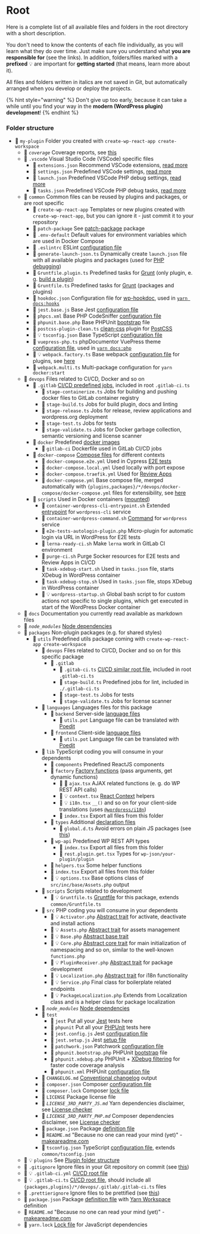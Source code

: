# Root

Here is a complete list of all available files and folders in the root directory with a short description.

You don't need to know the contents of each file individually, as you will learn what they do over time. Just make sure you understand what **you are responsible for** (see the links). In addition, folders/files marked with a **prefixed** 💡 are important for **getting started** (that means, learn more about it).

All files and folders written in italics are not saved in Git, but automatically arranged when you develop or deploy the projects.

{% hint style="warning" %}
Don't give up too early, because it can take a while until you find your way in the **modern (WordPress plugin) development**!
{% endhint %}

### Folder structure

-   📁 `my-plugin` Folder you created with `create-wp-react-app create-workspace`
    -   📁 _`coverage`_ Coverage reports, see [this](../../advanced/tests.md#coverage)
    -   📁 `.vscode` Visual Studio Code (VSCode) specific files
        -   📄 `extensions.json` Recommend VSCode extensions, [read more](https://code.visualstudio.com/docs/editor/extension-gallery#_workspace-recommended-extensions)
        -   📄 `settings.json` Predefined VSCode settings, [read more](https://code.visualstudio.com/docs/getstarted/settings)
        -   📄 `launch.json` Predefined VSCode PHP debug settings, [read more](../../php-development/debugging.md)
        -   📄 `tasks.json` Predefined VSCode PHP debug tasks, [read more](../../php-development/debugging.md)
    -   📁 `common` Common files can be reused by plugins and packages, or are root specific
        -   📁 `create-wp-react-app` Templates or new plugins created with `create-wp-react-app`, but you can ignore it - just commit it to your repository
        -   📁 `patch-package` See [patch-package](https://www.npmjs.com/package/patch-package) package
        -   📄 `.env-default` Default values for environment variables which are used in Docker Compose
        -   📄 `.eslintrc` ESLint [configuration file](https://eslint.org/docs/user-guide/configuring)
        -   📄 `generate-launch-json.ts` Dynamically create `launch.json` file with all available plugins and packages (used for [PHP debugging](../../php-development/debugging.md))
        -   📄 `Gruntfile.plugin.ts` Predefined tasks for [Grunt](https://gruntjs.com/sample-gruntfile) (only plugin, e. g. [build a plugin](../../advanced/build-production-plugin.md))
        -   📄 `Gruntfile.ts` Predefined tasks for [Grunt](https://gruntjs.com/sample-gruntfile) (packages and plugins)
        -   📄 `hookdoc.json` Configuration file for [wp-hookdoc](https://github.com/matzeeable/wp-hookdoc), used in [`yarn docs:hooks`](../available-commands/plugin.md#documentation)
        -   📄 `jest.base.js` Base Jest [configuration file](https://jestjs.io/docs/en/configuration)
        -   📄 `phpcs.xml` Base PHP CodeSniffer [configuration file](https://github.com/squizlabs/PHP_CodeSniffer/wiki/Configuration-Options)
        -   📄 `phpunit.base.php` Base PHPUnit [bootstrap](https://phpunit.readthedocs.io/en/8.4/configuration.html) file
        -   📄 `postcss-plugin-clean.ts` [clean-css](https://github.com/jakubpawlowicz/clean-css) plugin for [PostCSS](https://postcss.org/)
        -   📄 💡 `tsconfig.json` Base TypeScript [configuration file](https://www.typescriptlang.org/docs/handbook/tsconfig-json.html)
        -   📄 `vuepress-php.ts` phpDocumentor VuePress theme [configuration file](https://vuepress.vuejs.org/guide/basic-config.html), used in [`yarn docs:php`](../available-commands/plugin.md#documentation)
        -   📄 💡 `webpack.factory.ts` Base webpack [configuration file](https://webpack.js.org/configuration/) for plugins, see [here](../../advanced/extend-compose-webpack.md#webpack)
        -   📄 `webpack.multi.ts` Multi-package configuration for `yarn docker:start`
    -   📁 `devops` Files related to CI/CD, Docker and so on
        -   📁 `.gitlab` [CI/CD predefined jobs](../../gitlab-integration/predefined-pipeline.md), included in root `.gitlab-ci.ts`
            -   📄 `stage-containerize.ts` Jobs for building and pushing docker files to GitLab container registry
            -   📄 `stage-build.ts` Jobs for build plugin, docs and linting
            -   📄 `stage-release.ts` Jobs for release, review applications and wordpress.org deployment
            -   📄 `stage-test.ts` Jobs for tests
            -   📄 `stage-validate.ts` Jobs for Docker garbage collection, semantic versioning and license scanner
        -   📁 `docker` Predefined [docker images](https://docs.docker.com/engine/reference/builder/)
            -   📁 `gitlab-ci` Dockerfile used in GitLab CI/CD jobs
        -   📁 `docker-compose` [Compose files](https://docs.docker.com/compose/compose-file/) for different contexts
            -   📄 `docker-compose.e2e.yml` Used in Cypress [E2E tests](../../advanced/tests.md#e2e)
            -   📄 `docker-compose.local.yml` Used locally with port expose
            -   📄 `docker-compose.traefik.yml` Used for [Review Apps](../../gitlab-integration/review-applications.md)
            -   📄 `docker-compose.yml` Base compose file, merged automatically with `{plugins,packages}/*/devops/docker-compose/docker-compose.yml` files for extensibility, see [here](../../advanced/extend-compose-webpack.md#docker-compose)
        -   📁 `scripts` Used in Docker containers ([mounted](https://docs.docker.com/compose/compose-file/#volumes))
            -   📄 `container-wordpress-cli-entrypoint.sh` Extended [entrypoint](https://docs.docker.com/compose/compose-file/#entrypoint) for `wordpress-cli` service
            -   📄 `container-wordpress-command.sh` [Command](https://docs.docker.com/compose/compose-file/#command) for `wordpress` service
            -   📄 `e2e-tests-autologin-plugin.php` Micro-plugin for automatic login via URL in WordPress for E2E tests
            -   📄 `lerna-ready-ci.sh` Make `lerna` work in GitLab CI environment
            -   📄 `purge-ci.sh` Purge Socker resources for E2E tests and Review Apps in CI/CD
            -   📄 `task-xdebug-start.sh` Used in `tasks.json` file, starts XDebug in WordPress container
            -   📄 `task-xdebug-stop.sh` Used in `tasks.json` file, stops XDebug in WordPress container
            -   📄 💡 `wordpress-startup.sh` Global bash script to for custom actions not specific to single plugins, which get executed in start of the WordPress Docker container
    -   📁 `docs` Documentation you currently read available as markdown files
    -   📁 _`node_modules`_ [Node dependencies](https://docs.npmjs.com/files/folders.html#node-modules)
    -   📁 `packages` Non-plugin packages (e.g. for shared styles)
        -   📁 `utils` Predefined utils package coming with `create-wp-react-app create-workspace`
            -   📁 `devops` Files related to CI/CD, Docker and so on for this specific package
                -   📁 `.gitlab`
                    -   📄 `.gitab-ci.ts` [CI/CD similar root file](../../gitlab-integration/predefined-pipeline.md), included in root `.gitlab-ci.ts`
                    -   📄 `stage-build.ts` Predefined jobs for lint, included in `./.gitlab-ci.ts`
                    -   📄 `stage-test.ts` Jobs for tests
                    -   📄 `stage-validate.ts` Jobs for license scanner
            -   📁 `languages` Languages files for this package
                -   📁 `backend` Server-side [language files](../../php-development/localization.md)
                    -   📄 `utils.pot` Language file can be translated with [Poedit](https://poedit.net/)
                -   📁 `frontend` Client-side [language files](../../php-development/localization.md)
                    -   📄 `utils.pot` Language file can be translated with [Poedit](https://poedit.net/)
            -   📁 `lib` TypeScript coding you will consume in your dependents
                -   📁 `components` Predefined ReactJS components
                -   📁 `factory` [Factory functions](../../typescript-development/utils-package.md#factories) (pass arguments, get dynamic functions)
                    -   📄 📁 `ajax.tsx` AJAX related functions (e. g. do WP REST API calls)
                    -   📄 💡 `context.tsx` [React Context](https://reactjs.org/docs/context.html) helpers
                    -   📄 💡 `i18n.tsx` `__()` and so on for your client-side translations (uses [`@wordpress/i18n`](https://www.npmjs.com/package/@wordpress/i18n))
                    -   📄 `index.tsx` Export all files from this folder
                -   📁 `types` Additional [declaration files](https://www.typescriptlang.org/docs/handbook/declaration-files/introduction.html)
                    -   📄 `global.d.ts` Avoid errors on plain JS packages (see [this](https://git.io/JeMCt))
                -   📁 `wp-api` Predefined WP REST API types
                    -   📄 `index.tsx` Export all files from this folder
                    -   📄 `rest.plugin.get.tsx` Types for `wp-json/your-plugin/plugin`
                -   📄 `helpers.tsx` Some helper functions
                -   📄 `index.tsx` Export all files from this folder
                -   📄 💡 `options.tsx` Base options class of `src/inc/base/Assets.php` output
            -   📁 `scripts` Scripts related to development
                -   📄 💡 `Gruntfile.ts` [Gruntfile](https://gruntjs.com/sample-gruntfile) for this package, extends `common/Gruntfile.ts`
            -   📁 `src` PHP coding you will consume in your dependents
                -   📄 💡 `Activator.php` [Abstract trait](../../php-development/predefined-classes.md#activator) for activate, deactivate and install actions
                -   📄 💡 `Assets.php` [Abstract trait](../../php-development/predefined-classes.md#assets) for assets management
                -   📄 💡 `Base.php` [Abstract base trait](../../php-development/predefined-classes.md#notice)
                -   📄 💡 `Core.php` [Abstract core trait](../../php-development/predefined-classes.md#core) for main initialization of namespacing and so on, similar to the well-known `functions.php`
                -   📄 💡 `PluginReceiver.php` [Abstract trait](../../advanced/create-package.md#dynamically-get-plugin-data) for package development
                -   📄 💡 `Localization.php` [Abstract trait](../../php-development/predefined-classes.md#localization) for i18n functionality
                -   📄 💡 `Service.php` Final class for boilerplate related endpoints
                -   📄 💡 `PackageLocalization.php` Extends from Localization class and is a helper class for package localization
            -   📁 _`node_modules`_ [Node dependencies](https://docs.npmjs.com/files/folders.html#node-modules)
            -   📁 `test`
                -   📁 `jest` Put all your [Jest](../../advanced/tests.md#jest) tests here
                -   📁 `phpunit` Put all your [PHPUnit](../../advanced/tests.md#phpunit) tests here
                -   📄 `jest.config.js` Jest [configuration file](https://jestjs.io/docs/en/configuration)
                -   📄 `jest.setup.js` Jest [setup file](https://jestjs.io/docs/en/configuration#setupfiles-array)
                -   📄 `patchwork.json` Patchwork [configuration file](http://patchwork2.org/features/)
                -   📄 `phpunit.bootstrap.php` PHPUnit [bootstrap](https://phpunit.readthedocs.io/en/8.4/configuration.html) file
                -   📄 `phpunit.xdebug.php` PHPUnit + [XDebug filtering](<(https://xdebug.org/docs/code_coverage)>) for faster code coverage analysis
                -   📄 `phpunit.xml` PHPUnit [configuration file](https://phpunit.readthedocs.io/en/8.4/configuration.html)
            -   📄 `CHANGELOG.md` [Conventional changelog](https://github.com/conventional-changelog/conventional-changelog) output
            -   📄 `composer.json` Composer [configuration file](https://getcomposer.org/doc/04-schema.md)
            -   📄 `composer.lock` Composer [lock file](https://getcomposer.org/doc/01-basic-usage.md#installing-with-composer-lock)
            -   📄 `LICENSE` Package license file
            -   📄 _`LICENSE_3RD_PARTY_JS.md`_ Yarn dependencies disclaimer, see [License checker](../../advanced/license-checker.md#javascript)
            -   📄 _`LICENSE_3RD_PARTY_PHP.md`_ Composer dependencies disclaimer, see [License checker](../../advanced/license-checker.md#php)
            -   📄 `package.json` Package [definition file](https://docs.npmjs.com/files/package.json)
            -   📄 `README.md` "Because no one can read your mind (yet)" - [makeareadme.com](https://www.makeareadme.com/)
            -   📄 `tsconfig.json` TypeScript [configuration file](https://www.typescriptlang.org/docs/handbook/tsconfig-json.html), extends `common/tsconfig.json`
    -   📁 💡 `plugins` See [Plugin folder structure](plugin.md)
    -   📄 `.gitignore` Ignore files in your Git repository on commit (see [this](https://git-scm.com/docs/gitignore))
    -   📄 💡 `.gitlab-ci.yml` [CI/CD root file](../../gitlab-integration/predefined-pipeline.md)
    -   📄 💡 `.gitlab-ci.ts` [CI/CD root file](../../gitlab-integration/predefined-pipeline.md), should include all `{packages,plugins}/*/devops/.gitlab/.gitlab-ci.ts` files
    -   📄 `.prettierignore` Ignore files to be prettified (see [this](https://prettier.io/docs/en/ignore.html))
    -   📄 `package.json` Package [definition file](https://docs.npmjs.com/files/package.json) with [Yarn Workspace](https://yarnpkg.com/lang/en/docs/workspaces/#toc-how-to-use-it) definition
    -   📄 `README.md` "Because no one can read your mind (yet)" - [makeareadme.com](https://www.makeareadme.com/)
    -   📄 `yarn.lock` [Lock file](https://yarnpkg.com/lang/en/docs/yarn-lock/) for JavaScript dependencies
